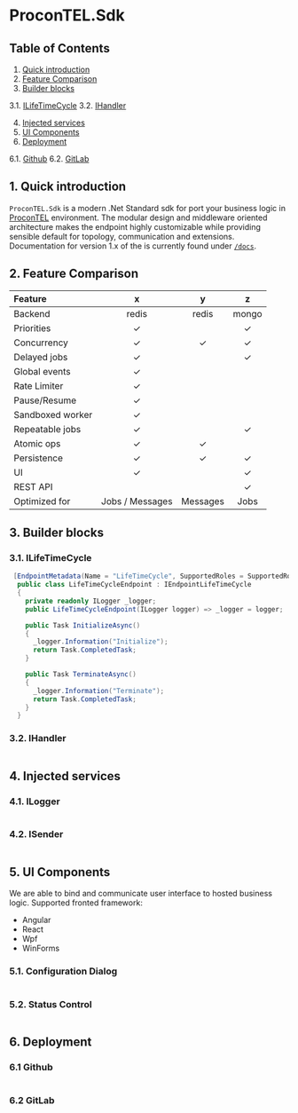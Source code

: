 # ProconTEL.Sdk


## Table of Contents

1. [Quick introduction](#id-quick-introduction)
2. [Feature Comparison](#id-feature-comparison)
3. [Builder blocks](#id-builder-blocks)

  3.1. [ILifeTimeCycle](#id-builder-blocks-ilife-time-cycle)
  3.2. [IHandler](#id-builder-blocks-ihandler)
  
4. [Injected services](#id-injected-services)
5. [UI Components](#id-ui-components)
6. [Deployment](#id-deployment)

  6.1. [Github](#id-deployment-github)
  6.2. [GitLab](#id-deployment-gitlab)

<div id='id-quick-introduction'/>

## 1. Quick introduction

`ProconTEL.Sdk` is a modern .Net Standard sdk for port your business logic in [ProconTEL](http://procontel.com/) environment. The modular design and middleware oriented architecture makes the endpoint highly customizable while providing sensible default for topology, communication and extensions. Documentation for version 1.x of the is currently found under [`/docs`](https://macrix.eu/).

<div id='id-feature-comparison'/>

## 2. Feature Comparison

| Feature         | x          | y | z |
| :-------------  |:-------------:|:---:|:------:|
| Backend         | redis         |redis| mongo  |
| Priorities      | ✓             |     |   ✓    |
| Concurrency     | ✓             |  ✓  |   ✓    |
| Delayed jobs    | ✓             |     |   ✓    |
| Global events   | ✓             |     |        |
| Rate Limiter    | ✓             |     |        |
| Pause/Resume    | ✓             |     |        |
| Sandboxed worker| ✓             |     |        |
| Repeatable jobs | ✓             |     |   ✓    |
| Atomic ops      | ✓             |  ✓  |        |
| Persistence     | ✓             |  ✓  |   ✓    |
| UI              | ✓             |     |   ✓    |
| REST API        |               |     |   ✓    |
| Optimized for   | Jobs / Messages | Messages | Jobs |

<div id='id-builder-blocks'/>

## 3. Builder blocks

<div id='id-builder-blocks-ilife-time-cycle'/>

### 3.1. ILifeTimeCycle
```csharp
 [EndpointMetadata(Name = "LifeTimeCycle", SupportedRoles = SupportedRoles.Both)]
  public class LifeTimeCycleEndpoint : IEndpointLifeTimeCycle
  {
    private readonly ILogger _logger;
    public LifeTimeCycleEndpoint(ILogger logger) => _logger = logger;

    public Task InitializeAsync()
    {
      _logger.Information("Initialize");
      return Task.CompletedTask;
    }

    public Task TerminateAsync()
    {
      _logger.Information("Terminate");
      return Task.CompletedTask;
    }
  }

```

<div id='id-builder-blocks-ihandler'/>

### 3.2. IHandler
```csharp

```

<div id='id-injected-services'/>

## 4. Injected services

<div id='id-injected-services-ilogger'/>

### 4.1. ILogger
```csharp

```

<div id='id-injected-services-idender'/>

### 4.2. ISender
```csharp

```

<div id='id-ui-components'/>

## 5. UI Components

We are able to bind and communicate user interface to hosted business logic. Supported fronted framework:
 - Angular
 - React
 - Wpf
 - WinForms
 
<div id='id-ui-components-configuration-dialog'/>
 
### 5.1. Configuration Dialog
```csharp

```

<div id='id-ui-components-status-control'/>

### 5.2. Status Control
```csharp

```

<div id='id-deployment'/>

## 6. Deployment

<div id='id-deployment-github'/>

### 6.1 Github
```csharp

```

<div id='id-deployment-gitlub'/>

### 6.2 GitLab
```csharp

```
